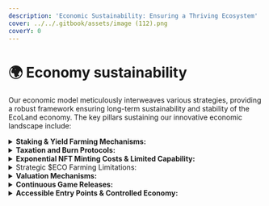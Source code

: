 ```yaml
---
description: 'Economic Sustainability: Ensuring a Thriving Ecosystem'
cover: ../../.gitbook/assets/image (112).png
coverY: 0
---
```


# 🌍 Economy sustainability

Our economic model meticulously interweaves various strategies, providing a robust framework ensuring long-term sustainability and stability of the EcoLand economy. The key pillars sustaining our innovative economic landscape include:

<details>

<summary><strong>Staking &#x26; Yield Farming Mechanisms:</strong></summary>

* **Stability through Locking:** Offering diverse staking and yield farming options encourages players to lock in their coins, mitigating excessive volatility in the token value and fostering a stable economic environment.

<!---->

* **Controlled Supply:** The yield farming mechanism is meticulously designed, preventing abrupt surges in token supply, ensuring a harmonious balance between token availability and player demand.

</details>

<details>

<summary><strong>Taxation and Burn Protocols:</strong></summary>

* **Revenue Generation:** A well-structured taxation system generates consistent revenue, supporting the game's operational and developmental needs while contributing to the ecosystem's overall financial health.

<!---->

* **Token Value Maintenance:** Regular token burning events and burnt tokens from the taxation system help control the token supply, indirectly bolstering token value and creating a deflationary economic model conducive to long-term sustainability.

</details>

<details>

<summary><strong>Exponential NFT Minting Costs &#x26; Limited Capability:</strong></summary>

* **Controlled NFT Proliferation:** Implementing escalating costs for NFT minting acts as a check on excessive NFT generation, maintaining the value and exclusivity of the NFTs within the ecosystem.

<!---->

* **Play-to-Mint:** NFT minting is intricately tied to actual gameplay, ensuring that players engage with the game deeply, rather than merely purchasing NFTs outright, fostering genuine player investment and commitment.

</details>

<details>

<summary>Strategic $ECO Farming Limitations:</summary>

* **Veteran Player Reliance:** The economy leans on the engagement of veteran players, not depending on new player participation. This structure ensures stability, shielding the economy from sharp fluctuations typically seen with changing new player demands.

<!---->

* **Mining Limitations:** Mining operations are inherently limited by the availability of in-game materials required for mining, preventing infinite token generation and ensuring a steady, predictable token flow into the economy.

</details>

<details>

<summary><strong>Valuation Mechanisms:</strong></summary>

* **Conversion Rate Strategy:** The $ECO to HC conversion rate is not static. A carefully calibrated rate ensures $ECO retains higher value, fostering demand while preventing rapid devaluation.

<!---->

* **Floor Price Protection:** With players investing fiat currency to acquire HC and subsequently $ECO, a psychological and practical floor price is established, beneath which players are unlikely to sell their tokens, providing a safety net for token value.

</details>

<details>

<summary><strong>Continuous Game Releases:</strong></summary>

**Engagement & Value:** Regularly introducing new games invigorates the ecosystem, sustaining player engagement and ensuring that the shared economy across games continues to thrive and expand in value over time.

</details>

<details>

<summary><strong>Accessible Entry Points &#x26; Controlled Economy:</strong></summary>

* **Freemium Entry:** The absence of entry fees ensures accessibility, inviting a broad player base into the ecosystem without financial hurdles.

<!---->

* **Controlled Economy:** Through strategic releases of NFTs, refreshing rewards, and continuous player acquisition efforts, the economy is meticulously managed to prevent hyperinflation, ensuring steady, controlled growth.

</details>
